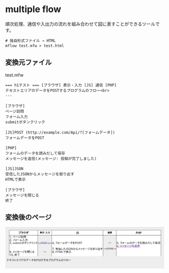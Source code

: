 # multiple flow
順次処理、通信や入出力の流れを組み合わせて図に表すことができるツールです。

```
# 独自形式ファイル → HTML
mflow test.mfw > test.html
```


## 変換元ファイル
test.mfw

```
=== h1テスト === [ブラウザ] 表示・入力 [JS] 通信 [PHP]
テキストエリアのデータをPOSTするプログラムのフロー<br>
---

[ブラウザ]
ページ訪問
フォーム入力
submitボタンクリック

[JS]POST (http://example.com/Api/?[フォームデータ])
フォームデータをPOST

[PHP]
フォームのデータを読みだして保存
メッセージを返信(メッセージ: 投稿が完了しました)

[JS]JSON
受信したJSONからメッセージを取り出す
HTMLで表示

[ブラウザ]
メッセージを閉じる
終了

```

## 変換後のページ
<img src="https://github.com/intelfike/mflow/blob/master/sample_image/ss.png">
